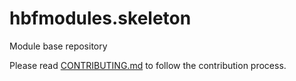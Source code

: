 # hbfmodules.skeleton
Module base repository

Please read [CONTRIBUTING.md](https://github.com/hydrabus-framework/framework/blob/Architecture/CONTRIBUTING.md) to follow the contribution process.
